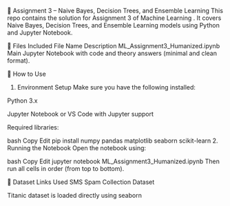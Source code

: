 📘 Assignment 3 – Naive Bayes, Decision Trees, and Ensemble Learning
This repo contains the solution for Assignment 3 of Machine Learning . It covers Naive Bayes, Decision Trees, and Ensemble Learning models using Python and Jupyter Notebook.

📂 Files Included
File Name	Description
ML_Assignment3_Humanized.ipynb	Main Jupyter Notebook with code and theory answers (minimal and clean format).

🚀 How to Use
1. Environment Setup
Make sure you have the following installed:

Python 3.x

Jupyter Notebook or VS Code with Jupyter support

Required libraries:

bash
Copy
Edit
pip install numpy pandas matplotlib seaborn scikit-learn
2. Running the Notebook
Open the notebook using:

bash
Copy
Edit
jupyter notebook ML_Assignment3_Humanized.ipynb
Then run all cells in order (from top to bottom).


📎 Dataset Links Used
SMS Spam Collection Dataset

Titanic dataset is loaded directly using seaborn


